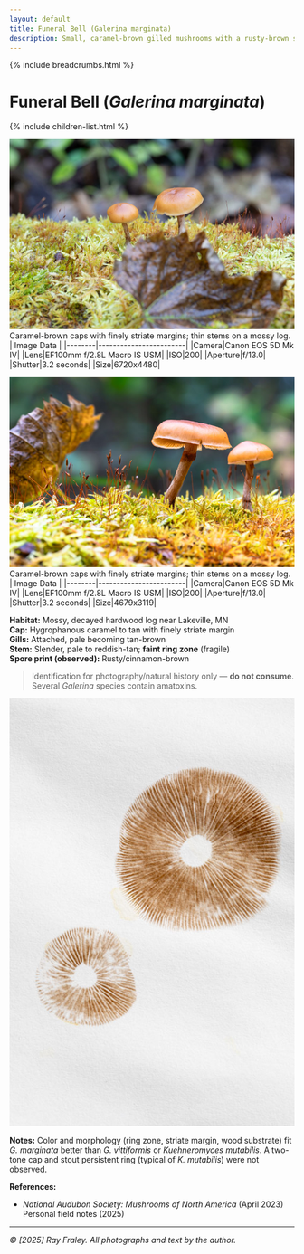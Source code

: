 ```yaml
---
layout: default
title: Funeral Bell (Galerina marginata)
description: Small, caramel-brown gilled mushrooms with a rusty-brown spore print on mossy wood; likely the deadly Funeral Bell.
---
```


{% include breadcrumbs.html %}
# Funeral Bell (*Galerina marginata*)
{% include children-list.html %}

![Funeral Bell](/gallery/fungi/mushrooms/assets/funeral-bell/E21A6449.jpg)<br>
Caramel-brown caps with finely striate margins; thin stems on a mossy log.
|            Image Data            |
|--------|------------------------|
|Camera|Canon EOS 5D Mk IV|
|Lens|EF100mm f/2.8L Macro IS USM|
|ISO|200|
|Aperture|f/13.0|
|Shutter|3.2 seconds|
|Size|6720x4480|


![Funeral Bell](/gallery/fungi/mushrooms/assets/funeral-bell/E21A6452.jpg)<br>
Caramel-brown caps with finely striate margins; thin stems on a mossy log.
|            Image Data            |
|--------|------------------------|
|Camera|Canon EOS 5D Mk IV|
|Lens|EF100mm f/2.8L Macro IS USM|
|ISO|200|
|Aperture|f/13.0|
|Shutter|3.2 seconds|
|Size|4679x3119|

**Habitat:** Mossy, decayed hardwood log near Lakeville, MN  
**Cap:** Hygrophanous caramel to tan with finely striate margin  
**Gills:** Attached, pale becoming tan-brown  
**Stem:** Slender, pale to reddish-tan; **faint ring zone** (fragile)  
**Spore print (observed):** Rusty/cinnamon-brown

> Identification for photography/natural history only — **do not consume**. Several *Galerina* species contain amatoxins.

![Spore Print](/gallery/fungi/mushrooms/assets/funeral-bell/E21A6462.jpg)

**Notes:** Color and morphology (ring zone, striate margin, wood substrate) fit *G. marginata* better than *G. vittiformis* or *Kuehneromyces mutabilis*. A two-tone cap and stout persistent ring (typical of *K. mutabilis*) were not observed.



**References:**  
- *National Audubon Society: Mushrooms of North America* (April 2023)  
Personal field notes (2025)
---

*© [2025] Ray Fraley. All photographs and text by the author.*
